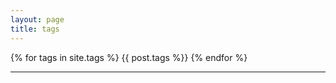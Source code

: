 ```yaml
---
layout: page
title: tags
---
```


{% for tags in site.tags %}
  <span h1>{{ post.tags %}}</h1>
{% endfor %}

------

<!--{% for tag in site.tags %}-->
<!--  {% assign t = tag | first %}-->
<!--  {% assign posts = tag | last %}-->

<!--{{ t | downcase }}-->
<!--<ul>-->
<!--{% for post in posts %}-->
<!--  {% if post.tags contains t %}-->
<!--  <li>-->
<!--    <a href="{{ post.url }}">{{ post.title }}</a>-->
<!--    <span class="date">{{ post.date | date: "%B %-d, %Y"  }}</span>-->
<!--  </li>-->
<!--  {% endif %}-->
<!--{% endfor %}-->
<!--</ul>-->
<!--{% endfor %}-->
